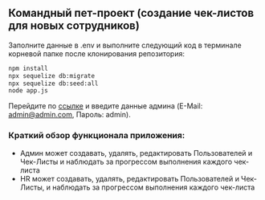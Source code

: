 ## Командный пет-проект (создание чек-листов для новых сотрудников)
Заполните данные в .env и выполните следующий код в терминале корневой папке после клонирования репозитория:

```sh
npm install
npx sequelize db:migrate
npx sequelize db:seed:all
node app.js
```

Перейдите по [ссылке](http://localhost:3000/) и введите данные админа (E-Mail: admin@admin.com, Пароль: admin).

### Краткий обзор функционала приложения:
- Админ может создавать, удалять, редактировать Пользователей и Чек-Листы и наблюдать за прогрессом выполнения каждого чек-листа
- HR может создавать, удалять, редактировать Пользователей и Чек-Листы, и наблюдать за прогрессом выполнения каждого чек-листа
